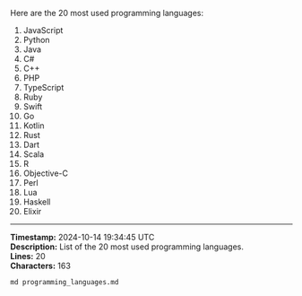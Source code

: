 Here are the 20 most used programming languages:

1. JavaScript
2. Python
3. Java
4. C#
5. C++
6. PHP
7. TypeScript
8. Ruby
9. Swift
10. Go
11. Kotlin
12. Rust
13. Dart
14. Scala
15. R
16. Objective-C
17. Perl
18. Lua
19. Haskell
20. Elixir

---

**Timestamp:** 2024-10-14 19:34:45 UTC  
**Description:** List of the 20 most used programming languages.  
**Lines:** 20  
**Characters:** 163  

```md programming_languages.md```
